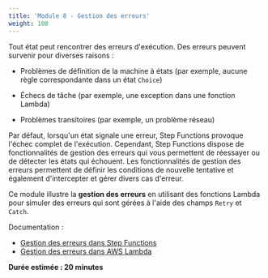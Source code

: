 ```yaml
---
title: 'Module 8 - Gestion des erreurs'
weight: 100
---
```

Tout état peut rencontrer des erreurs d'exécution. Des erreurs peuvent survenir pour diverses raisons :

- Problèmes de définition de la machine à états (par exemple, aucune règle correspondante dans un état `Choice`)

- Échecs de tâche (par exemple, une exception dans une fonction Lambda)

- Problèmes transitoires (par exemple, un problème réseau)

Par défaut, lorsqu'un état signale une erreur, Step Functions provoque l'échec complet de l'exécution. Cependant, Step Functions dispose de fonctionnalités de gestion des erreurs qui vous permettent de réessayer ou de détecter les états qui échouent. Les fonctionnalités de gestion des erreurs permettent de définir les conditions de nouvelle tentative et également d'intercepter et gérer divers cas d'erreur.

Ce module illustre la **gestion des erreurs** en utilisant des fonctions Lambda pour simuler des erreurs qui sont gérées à l'aide des champs `Retry` et `Catch`.

Documentation :
- [Gestion des erreurs dans Step Functions](https://docs.aws.amazon.com/fr_fr/step-functions/latest/dg/concepts-error-handling.html)
- [Gestion des erreurs dans AWS Lambda](https://docs.aws.amazon.com/fr_fr/lambda/latest/dg/invocation-retries.html)

**Durée estimée : 20 minutes**